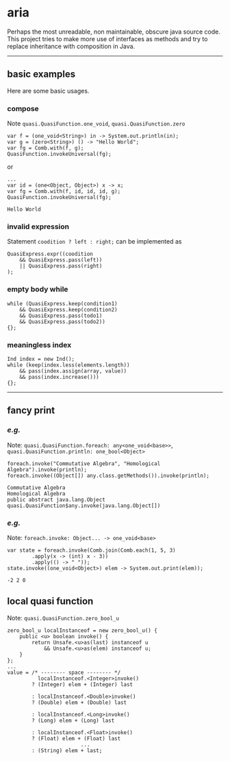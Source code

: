 # **aria**
Perhaps the most unreadable, non maintainable, obscure java source code. This project tries to make more use of interfaces as methods and try to replace inheritance with composition in Java.

---

## **basic examples**
Here are some basic usages.

### **compose**
Note `quasi.QuasiFunction.one_void`, `quasi.QuasiFunction.zero`
```
var f = (one_void<String>) in -> System.out.println(in);
var g = (zero<String>) () -> "Hello World";
var fg = Comb.with(f, g);
QuasiFunction.invokeUniversal(fg);
```
or
```
...
var id = (one<Object, Object>) x -> x;
var fg = Comb.with(f, id, id, id, g);
QuasiFunction.invokeUniversal(fg);
```
```
Hello World
```

### **invalid expression**
Statement `coodition ? left : right;` can be implemented as
```
QuasiExpress.expr((coodition 
    && QuasiExpress.pass(left))
    || QuasiExpress.pass(right)
);
```

### **empty body while**
```
while (QuasiExpress.keep(condition1) 
    && QuasiExpress.keep(condition2) 
    && QuasiExpress.pass(todo1) 
    && QuasiExpress.pass(todo2))
{};
```

### **meaningless index**
```
Ind index = new Ind(); 
while (keep(index.less(elements.length)) 
    && pass(index.assign(array, value)) 
    && pass(index.increase())) 
{};
```

---

## **fancy print**
### *e.g.*
Note: 
`quasi.QuasiFunction.foreach: any<one_void<base>>`, 
`quasi.QuasiFunction.println: one_bool<Object>`
```
foreach.invoke("Commutative Algebra", "Homological Algebra").invoke(println);
foreach.invoke((Object[]) any.class.getMethods()).invoke(println);
```
```
Commutative Algebra
Homological Algebra
public abstract java.lang.Object quasi.QuasiFunction$any.invoke(java.lang.Object[])
```

### *e.g.*
Note: `foreach.invoke: Object... -> one_void<base>`
```
var state = foreach.invoke(Comb.join(Comb.each(1, 5, 3)
        .apply(x -> (int) x - 3))
        .apply(() -> " "));
state.invoke((one_void<Object>) elem -> System.out.print(elem));
```
```
-2 2 0
```

## **local quasi function**
Note: `quasi.QuasiFunction.zero_bool_u`
```
zero_bool_u localInstanceof = new zero_bool_u() {
    public <u> boolean invoke() {
        return Unsafe.<u>as(last) instanceof u 
            && Unsafe.<u>as(elem) instanceof u;
    }
};
...
value = /* -------- space -------- */
          localInstanceof.<Integer>invoke()
        ? (Integer) elem + (Integer) last

        : localInstanceof.<Double>invoke()
        ? (Double) elem + (Double) last

        : localInstanceof.<Long>invoke()
        ? (Long) elem + (Long) last

        : localInstanceof.<Float>invoke()
        ? (Float) elem + (Float) last
                        ...
        : (String) elem + last;
```